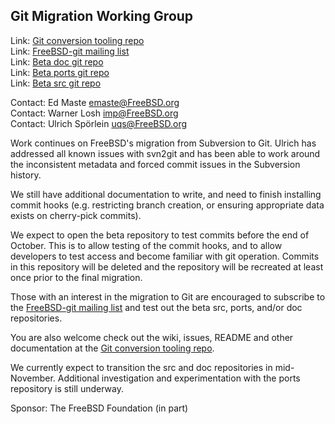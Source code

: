 ## Git Migration Working Group ##

Link: [Git conversion tooling repo](https://github.com/freebsd/git_conv)  
Link: [FreeBSD-git mailing list](https://lists.freebsd.org/mailman/listinfo/freebsd-git)  
Link: [Beta doc git repo](https://cgit-beta.FreeBSD.org/doc)  
Link: [Beta ports git repo](https://cgit-beta.FreeBSD.org/ports)  
Link: [Beta src git repo](https://cgit-beta.FreeBSD.org/src)  

Contact: Ed Maste <emaste@FreeBSD.org>  
Contact: Warner Losh <imp@FreeBSD.org>  
Contact: Ulrich Spörlein <uqs@FreeBSD.org>  

Work continues on FreeBSD's migration from Subversion to Git.  Ulrich has
addressed all known issues with svn2git and has been able to work around the
inconsistent metadata and forced commit issues in the Subversion history.

We still have additional documentation to write, and need to finish installing
commit hooks (e.g. restricting branch creation, or ensuring appropriate data
exists on cherry-pick commits).

We expect to open the beta repository to test commits before the end of
October.  This is to allow testing of the commit hooks, and to allow developers
to test access and become familiar with git operation.  Commits in this
repository will be deleted and the repository will be recreated at least once
prior to the final migration.

Those with an interest in the migration to Git are encouraged to subscribe
to the
[FreeBSD-git mailing list](https://lists.freebsd.org/mailman/listinfo/freebsd-git)
and test out the beta src, ports, and/or doc repositories.

You are also welcome check out the wiki, issues, README and other documentation
at the [Git conversion tooling repo](https://github.com/freebsd/git_conv).

We currently expect to transition the src and doc repositories in mid-November.
Additional investigation and experimentation with the ports repository is still
underway.

Sponsor: The FreeBSD Foundation (in part)
